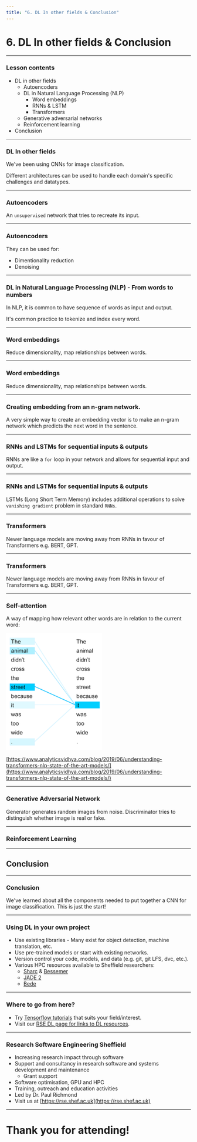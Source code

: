 ```yaml
---
title: "6. DL In other fields & Conclusion"
---
```


# 6. DL In other fields & Conclusion

---

### Lesson contents

* DL in other fields
  * Autoencoders
  * DL in Natural Language Processing (NLP)
    * Word embeddings
    * RNNs & LSTM
    * Transformers
  * Generative adversarial networks
  * Reinforcement learning
* Conclusion

---

### DL In other fields

We've been using CNNs for image classification. <!-- .element: class="fragment" --> 

Different architectures can be used to handle each domain's specific challenges and datatypes. <!-- .element: class="fragment" --> 

---

### Autoencoders

An `unsupervised` network that tries to recreate its input.

<object type="image/svg+xml" data="assets/img/autoencoder.svg" style="background: white; width: 60%; height: auto;">
<param id="layer2" class="fragment" data-fragment-index="1" />
<param id="layer3" class="fragment" data-fragment-index="2" />
<param id="layer4" class="fragment" data-fragment-index="3" />
<param id="layer5" class="fragment" data-fragment-index="4" />
</object>

---

### Autoencoders

They can be used for:

* Dimentionality reduction
* Denoising

---

### DL in Natural Language Processing (NLP) - From words to numbers

In NLP, it is common to have sequence of words as input and output. 

It's common practice to tokenize and index every word.

<object type="image/svg+xml" data="assets/img/word-to-index.svg" style="background: white; width: 60%; height: auto;">
<param id="layer2" class="fragment" data-fragment-index="1" />
<param id="layer3" class="fragment" data-fragment-index="2" />
<param id="layer4" class="fragment" data-fragment-index="3" />
<param id="layer5" class="fragment" data-fragment-index="4" />
</object>

---

### Word embeddings

Reduce dimensionality, map relationships between words.

<object type="image/svg+xml" data="assets/img/embedding-transformation.svg" style="background: white; width: auto; height: auto;">
</object>

---

### Word embeddings

Reduce dimensionality, map relationships between words.

<object type="image/svg+xml" data="assets/img/glove-embedding.svg" style="background: white; width: 70%; height: auto;">
</object>

---

### Creating embedding from an n-gram network. 

A very simple way to create an embedding vector is to make an n-gram network which predicts the next word in the sentence.

<object type="image/svg+xml" data="assets/img/ngram-network.svg" style="background: white; width: 50%; height: auto;">
<param id="layer2" class="fragment fade-in-then-out" data-fragment-index="1" />
<param id="layer3" class="fragment fade-in-then-out" data-fragment-index="2" />
<param id="layer4" class="fragment fade-in-then-out" data-fragment-index="3" />
<param id="layer5" class="fragment fade-in-then-out" data-fragment-index="4" />
<param id="layer6" class="fragment fade-in-then-out" data-fragment-index="5" />
<param id="layer7" class="fragment fade-in-then-out" data-fragment-index="6" />
<param id="layer8" class="fragment fade-in-then-out" data-fragment-index="7" />
<param id="layer9" class="fragment" data-fragment-index="8" />
</object>

---

### RNNs and LSTMs for sequential inputs & outputs

RNNs are like a `for` loop in your network and allows for sequential input and output.

<object type="image/svg+xml" data="assets/img/rnns.svg" style="background: white; width: 70%; height: auto;">
</object>

---

### RNNs and LSTMs for sequential inputs & outputs

LSTMs (Long Short Term Memory) includes additional operations to solve `vanishing gradient` problem in standard `RNNs`.

<object type="image/svg+xml" data="assets/img/rnn-lstm.svg" style="background: white; width: 40%; height: auto;">
</object>

---

### Transformers

Newer language models are moving away from RNNs in favour of Transformers e.g. BERT, GPT.

<object type="image/svg+xml" data="assets/img/transformer.svg" style="background: white; width: 70%; height: auto;">
</object>

---

### Transformers

Newer language models are moving away from RNNs in favour of Transformers e.g. BERT, GPT.

<object type="image/svg+xml" data="assets/img/transformer-zoom.svg" style="background: white; width: 70%; height: auto;">
</object>

---

### Self-attention

A way of mapping how relevant other words are in relation to the current word:

<img src="assets/img/self-attention.webp" style="width: auto; height: auto;" />

[https://www.analyticsvidhya.com/blog/2019/06/understanding-transformers-nlp-state-of-the-art-models/](https://www.analyticsvidhya.com/blog/2019/06/understanding-transformers-nlp-state-of-the-art-models/) <!-- .element: class="small-note" -->

---

### Generative Adversarial Network

Generator generates random images from noise. Discriminator tries to distinguish whether image is real or fake.

<object type="image/svg+xml" data="assets/img/gan.svg" style="background: white; width: 70%; height: auto;">
<param id="layer2" class="fragment fade-in-then-out" data-fragment-index="1" />
</object>

---

### Reinforcement Learning

<object type="image/svg+xml" data="assets/img/reinforcement-learning.svg" style="background: white; width: 50%; height: auto;">
</object>

---

## Conclusion

---

### Conclusion

We've learned about all the components needed to put together a CNN for image classification. 
This is just the start!

---

### Using DL in your own project

* Use existing libraries - Many exist for object detection, machine translation, etc. 
* Use pre-trained models or start with existing networks.
* Version control your code, models, and data (e.g. git, git LFS, dvc, etc.).
* Various HPC resources available to Sheffield researchers:
  * [Sharc](https://docs.hpc.shef.ac.uk/en/latest/sharc/index.html) & [Bessemer](https://docs.hpc.shef.ac.uk/en/latest/bessemer/index.html)
  * [JADE 2](https://docs.hpc.shef.ac.uk/en/latest/other-uk-hpc-resources/jade2.html)
  * [Bede](https://docs.hpc.shef.ac.uk/en/latest/other-uk-hpc-resources/bede.html)

---

### Where to go from here?

* Try [Tensorflow tutorials](https://www.tensorflow.org/tutorials) that suits your field/interest.
* Visit our [RSE DL page for links to DL resources](https://rse.shef.ac.uk/training/deeplearning/).

---

<!-- .slide: data-background="assets/img/rse-logo.svg" -->
<!-- .slide: data-background-opacity="0.2" -->

### Research Software Engineering Sheffield

* Increasing research impact through software
* Support and consultancy in research software and systems development and maintenance
    * Grant support
* Software optimisation, GPU and HPC
* Training, outreach and education activities
* Led by Dr. Paul Richmond
* Visit us at [https://rse.shef.ac.uk](https://rse.shef.ac.uk)

---

<!-- .slide: data-background="assets/img/rse-logo.svg" -->
<!-- .slide: data-background-opacity="0.2" -->

# Thank you for attending!

